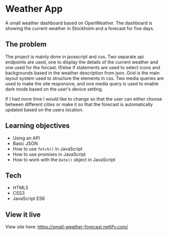# Weather App

A small weather dashboard based on OpenWeather. The dashboard is showing the current weather in Stockholm and a forecast for five days.

## The problem

The project is mainly done in javascript and css. Two separate api endpoints are used, one to display the details of the current weather and one used for the forcast. If/else if statements are used to select icons and backgrounds based in the weather description from json. Grid is the main layout system used to structure the elements in css. Two media queries are used to make the site responsive, and one media query is used to enable dark mode based on the user's device setting. 

If I had more time I would like to change so that the user can either choose between different cities or make it so that the forecast is automatically updated based on the users location.

## Learning objectives

* Using an API
* Basic JSON
* How to use `fetch()` in JavaScript
* How to use promises in JavaScript
* How to work with the `Date()` object in JavaScript

## Tech

* HTML5
* CSS3
* JavaScript ES6

## View it live

View site here: https://small-weather-forecast.netlify.com/
